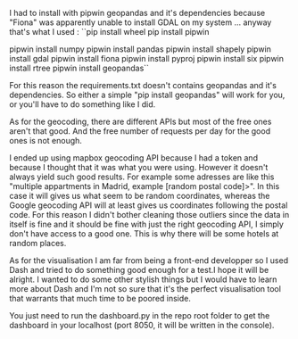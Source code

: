 I had to install with pipwin geopandas and it's dependencies because "Fiona" was apparently unable to install GDAL on my system ... anyway that's what I used :
``pip install wheel
pip install pipwin

pipwin install numpy
pipwin install pandas
pipwin install shapely
pipwin install gdal
pipwin install fiona
pipwin install pyproj
pipwin install six
pipwin install rtree
pipwin install geopandas``

For this reason the requirements.txt doesn't contains geopandas and it's dependencies. So either a simple "pip install geopandas" will work for you, or you'll have to do something like I did.



As for the geocoding, there are different APIs but most of the free ones aren't that good. And the free number of requests per day for the good ones is not enough.

I ended up using mapbox geocoding API because I had a token and because I thought that it was what you were using. However it doesn't always yield such good results. 
For example some adresses are like this "multiple appartments in Madrid, example [random postal code]>". In this case it will gives us what seem to be random coordinates, whereas the Google geocoding API will at least gives us coordinates following the postal code.
For this reason I didn't bother cleaning those outliers since the data in itself is fine and it should be fine with just the right geocoding API, I simply don't have access to a good one. This is why there will be some hotels at random places.

As for the visualisation I am far from being a front-end developper so I used Dash and tried to do something good enough for a test.I hope it will be alright. 
I wanted to do some other stylish things but I would have to learn more about Dash and I'm not so sure that it's the perfect visualisation tool that warrants that much time to be poored inside.

You just need to run the dashboard.py in the repo root folder to get the dashboard in your localhost (port 8050, it will be written in the console).
